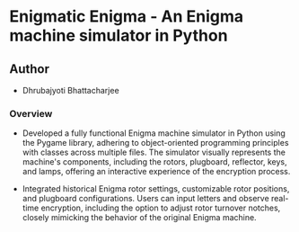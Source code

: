 # Enigmatic Enigma - An Enigma machine simulator in Python

## Author

- Dhrubajyoti Bhattacharjee

### Overview

- Developed a fully functional Enigma machine simulator in Python using the Pygame library, adhering to object-oriented programming principles with classes across multiple files. The simulator visually represents the machine's components, including the rotors, plugboard, reflector, keys, and lamps, offering an interactive experience of the encryption process.

- Integrated historical Enigma rotor settings, customizable rotor positions, and plugboard configurations. Users can input letters and observe real-time encryption, including the option to adjust rotor turnover notches, closely mimicking the behavior of the original Enigma machine.
